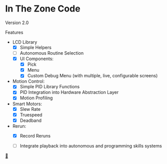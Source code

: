 # In The Zone Code

Version 2.0

Features

- LCD Library
    - [x] Simple Helpers
    - [ ] Autonomous Routine Selection
    - [x] UI Components:
        - [x] Pick
        - [x] Menu
        - [x] Custom Debug Menu (with multiple, live, configurable screens)
- Motion Control:
    - [x] Simple PID Library Functions
    - [x] PID Integration into Hardware Abstraction Layer
    - [x] Motion Profiling
- Smart Motors:
    - [x] Slew Rate
    - [x] Truespeed
    - [x] Deadband
- Rerun:
    - [x] Record Reruns
    - [ ] Integrate playback into autonomous and programming skills systems


   
[:rocket:](https://mannrobo.github.io)